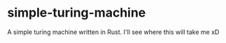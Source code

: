 # simple-turing-machine
A simple turing machine written in Rust. I'll see where this will take me xD
